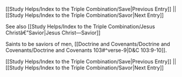 [[Study Helps/Index to the Triple Combination/Save|Previous Entry]]  ||  [[Study Helps/Index to the Triple Combination/Savor|Next Entry]]

 See also [[Study Helps/Index to the Triple Combination/Jesus Christâ€”Savior|Jesus Christ—Savior]]

 Saints to be saviors of men, [[Doctrine and Covenants/Doctrine and Covenants/Doctrine and Covenants 103#^verse-9|D&C 103:9-10]].

[[Study Helps/Index to the Triple Combination/Save|Previous Entry]]  ||  [[Study Helps/Index to the Triple Combination/Savor|Next Entry]]